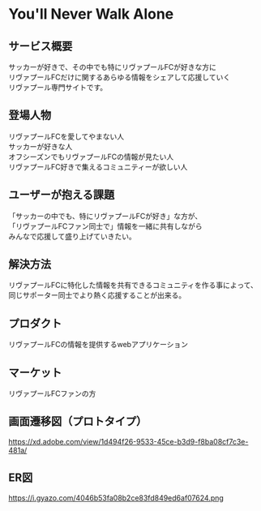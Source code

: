 # You'll Never Walk Alone

## サービス概要

サッカーが好きで、その中でも特にリヴァプールFCが好きな方に<br>
リヴァプールFCだけに関するあらゆる情報をシェアして応援していく<br>
リヴァプール専門サイトです。

## 登場人物

リヴァプールFCを愛してやまない人<br>
サッカーが好きな人<br>
オフシーズンでもリヴァプールFCの情報が見たい人<br>
リヴァプールFC好きで集えるコミュニティーが欲しい人<br>

## ユーザーが抱える課題
「サッカーの中でも、特にリヴァプールFCが好き」な方が、<br>
「リヴァプールFCファン同士で」情報を一緒に共有しながら<br>
みんなで応援して盛り上げていきたい。

## 解決方法
リヴァプールFCに特化した情報を共有できるコミュニティを作る事によって、<br>
同じサポーター同士でより熱く応援することが出来る。

## プロダクト
リヴァプールFCの情報を提供するwebアプリケーション

## マーケット
リヴァプールFCファンの方

## 画面遷移図（プロトタイプ）
https://xd.adobe.com/view/1d494f26-9533-45ce-b3d9-f8ba08cf7c3e-481a/

## ER図
https://i.gyazo.com/4046b53fa08b2ce83fd849ed6af07624.png